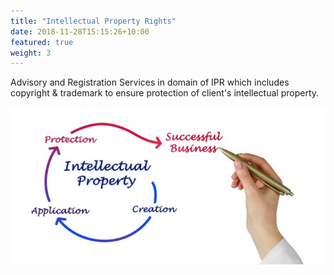 ```yaml
---
title: "Intellectual Property Rights"
date: 2018-11-28T15:15:26+10:00
featured: true
weight: 3
---
```


Advisory and Registration Services in domain of IPR which includes copyright & trademark to ensure protection of client's intellectual property.



![Accounting Services](/images/IP_Services.jpg)
